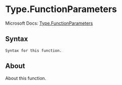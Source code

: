 ---
---

# Type.FunctionParameters

Microsoft Docs: [Type.FunctionParameters](https://docs.microsoft.com/en-us/powerquery-m/type-functionparameters)

## Syntax

```
Syntax for this function.
```

## About

About this function.

